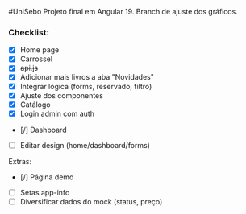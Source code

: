 #UniSebo
Projeto final em Angular 19.
Branch de ajuste dos gráficos.

### Checklist:
- [x] Home page
- [x] Carrossel
- [x] ~~api.js~~
- [x] Adicionar mais livros a aba "Novidades"
- [x] Integrar lógica (forms, reservado, filtro) 
- [x] Ajuste dos componentes
- [x] Catálogo
- [x] Login admin com auth

- [/] Dashboard
- [ ] Editar design (home/dashboard/forms)

Extras:
- [/] Página demo
- [ ] Setas app-info
- [ ] Diversificar dados do mock (status, preço)